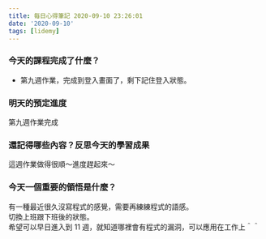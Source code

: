```yaml
---
title: 每日心得筆記 2020-09-10 23:26:01
date: '2020-09-10'
tags: [lidemy]
---
```


### 今天的課程完成了什麼？

- 第九週作業，完成到登入畫面了，剩下記住登入狀態。  


### 明天的預定進度

第九週作業完成

### 還記得哪些內容？反思今天的學習成果

這週作業做得很順～進度趕起來～

### 今天一個重要的領悟是什麼？

有一種最近很久沒寫程式的感覺，需要再練練程式的語感。  
切換上班跟下班後的狀態。  
希望可以早日進入到 11 週，就知道哪裡會有程式的漏洞，可以應用在工作上＾＾
